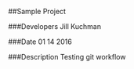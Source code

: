 ##Sample Project

###Developers
Jill Kuchman

###Date
01 14 2016

###Description
Testing git workflow

